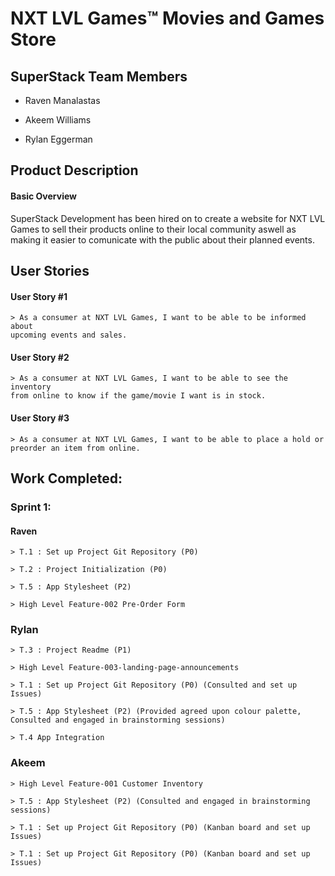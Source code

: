 
#  NXT LVL Games™ Movies and Games Store

## SuperStack Team Members 

- Raven Manalastas

- Akeem Williams

- Rylan Eggerman


## Product Description 

#### Basic Overview 

SuperStack Development has been hired on to create a website for NXT LVL Games
to sell their products online to their local community aswell as making it 
easier to comunicate with the public about their planned events. 

## User Stories 

#### User Story #1

    > As a consumer at NXT LVL Games, I want to be able to be informed about 
    upcoming events and sales. 

#### User Story #2

    > As a consumer at NXT LVL Games, I want to be able to see the inventory 
    from online to know if the game/movie I want is in stock. 

#### User Story #3

    > As a consumer at NXT LVL Games, I want to be able to place a hold or 
    preorder an item from online. 




## Work Completed:

### Sprint 1:

#### Raven 

    > T.1 : Set up Project Git Repository (P0)

    > T.2 : Project Initialization (P0)

    > T.5 : App Stylesheet (P2)

    > High Level Feature-002 Pre-Order Form

### Rylan 

    > T.3 : Project Readme (P1) 

    > High Level Feature-003-landing-page-announcements

    > T.1 : Set up Project Git Repository (P0) (Consulted and set up Issues)

    > T.5 : App Stylesheet (P2) (Provided agreed upon colour palette, Consulted and engaged in brainstorming sessions)

    > T.4 App Integration 

### Akeem 

    > High Level Feature-001 Customer Inventory

    > T.5 : App Stylesheet (P2) (Consulted and engaged in brainstorming sessions)

    > T.1 : Set up Project Git Repository (P0) (Kanban board and set up Issues)

    > T.1 : Set up Project Git Repository (P0) (Kanban board and set up Issues)